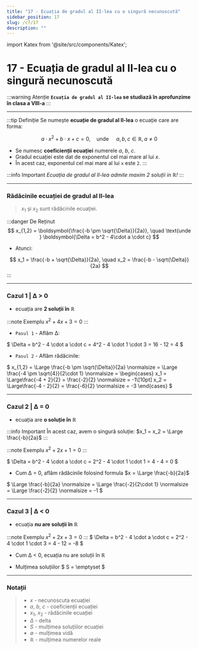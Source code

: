 ```yaml
---
title: "17 - Ecuația de gradul al II-lea cu o singură necunoscută"
sidebar_position: 17
slug: /c7/17
description: ""
---
```

import Katex from '@site/src/components/Katex';

# 17 - Ecuația de gradul al II-lea cu o singură necunoscută
:::warning Atenție
**`Ecuația de gradul al II-lea` se studiază în aprofunzime în clasa a VIII-a**
:::

---

:::tip Definiție
Se numește **ecuație de gradul al II-lea** o ecuație care are forma:

$$
a \cdot x^2 + b \cdot x + c = 0,\quad \text{unde } \quad a, b, c \in \mathbb{R}, \, a \neq 0
$$
- Se numesc **coeficienții ecuației** numerele $a$, $b$, $c$.
- Gradul ecuației este dat de exponentul cel mai mare al lui $x$.
- În acest caz, exponentul cel mai mare al lui `x` este `2`.
:::


:::info Important
*Ecuația de gradul al II-lea admite maxim 2 soluții in $\mathbb{R}$!*
:::

---
### Rădăcinile ecuației de gradul al II-lea

> $x_1$ și $x_2$ sunt rădăcinile ecuației.

:::danger De Reținut
$$
x_{1,2} = \boldsymbol{\frac{-b \pm \sqrt{\Delta}}{2a}}, \quad \text{unde } \boldsymbol{\Delta = b^2 - 4\cdot a \cdot c}
$$

- Atunci:

$$
x_1 = \frac{-b + \sqrt{\Delta}}{2a}, \quad x_2 = \frac{-b - \sqrt{\Delta}}{2a}
$$
:::

---

### Cazul 1 | Δ > 0
- ecuația are **2 soluții în** $\mathbb{R}$

:::note Exemplu
$x^2+4x+3=0$
:::

- `Pasul 1` - Aflăm Δ:

$
\Delta = b^2 - 4 \cdot a \cdot c = 4^2 - 4 \cdot 1 \cdot 3 = 16 - 12 = 4
$
- `Pasul 2` - Aflăm rădăcinile:

$
x_{1,2} = \Large \frac{-b \pm \sqrt{\Delta}}{2a} \normalsize = \Large \frac{-4 \pm \sqrt{4}}{2\cdot 1} \normalsize =
\begin{cases}
x_1 = \Large\frac{-4 + 2}{2} = \frac{-2}{2} \normalsize = -1\\[10pt]
x_2 = \Large\frac{-4 - 2}{2} = \frac{-6}{2} \normalsize = -3
\end{cases}
$

---

### Cazul 2 | Δ = 0
- ecuația are **o soluție în** $\mathbb{R}$

:::info Important
În acest caz, avem o singură soluție:
$x_1 = x_2 = \Large \frac{-b}{2a}$
:::

:::note Exemplu
$x^2+2x+1=0$
:::

$
\Delta = b^2 - 4 \cdot a \cdot c = 2^2 - 4 \cdot 1 \cdot 1 = 4 - 4 = 0
$

- Cum Δ = 0, aflăm rădăcinile folosind formula $x = \Large \frac{-b}{2a}$

$
\Large \frac{-b}{2a} \normalsize = \Large \frac{-2}{2\cdot 1} \normalsize = \Large \frac{-2}{2} \normalsize = -1
$

---
### Cazul 3 | Δ < 0
- ecuația **nu are soluții în** $\mathbb{R}$

:::note Exemplu
$x^2+2x+3=0$
:::
$
\Delta = b^2 - 4 \cdot a \cdot c = 2^2 - 4 \cdot 1 \cdot 3 = 4 - 12 = -8
$
- Cum Δ < 0, ecuația nu are soluții în $\mathbb{R}$

- Mulțimea soluțiilor $ S = \emptyset $

---

### Notații
>- $x$ - necunoscuta ecuației
>- $a$, $b$, $c$ - coeficienții ecuației
>- $x_1$, $x_2$ - rădăcinile ecuației
>- $\Delta$ - delta
>- $S$ - mulțimea soluțiilor ecuației
>- $\emptyset$ - mulțimea vidă
>- $\mathbb{R}$ - mulțimea numerelor reale


